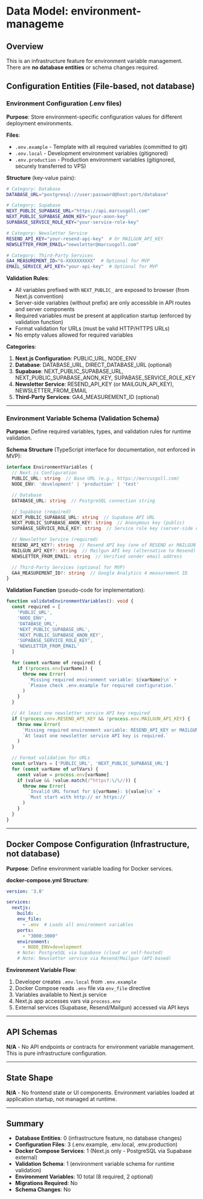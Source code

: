 # Data Model: environment-manageme

## Overview

This is an infrastructure feature for environment variable management. There are **no database entities** or schema changes required.

## Configuration Entities (File-based, not database)

### Environment Configuration (.env files)

**Purpose**: Store environment-specific configuration values for different deployment environments.

**Files**:
- `.env.example` - Template with all required variables (committed to git)
- `.env.local` - Development environment variables (gitignored)
- `.env.production` - Production environment variables (gitignored, securely transferred to VPS)

**Structure** (key-value pairs):
```bash
# Category: Database
DATABASE_URL="postgresql://user:password@host:port/database"

# Category: Supabase
NEXT_PUBLIC_SUPABASE_URL="https://api.marcusgoll.com"
NEXT_PUBLIC_SUPABASE_ANON_KEY="your-anon-key"
SUPABASE_SERVICE_ROLE_KEY="your-service-role-key"

# Category: Newsletter Service
RESEND_API_KEY="your-resend-api-key"  # Or MAILGUN_API_KEY
NEWSLETTER_FROM_EMAIL="newsletter@marcusgoll.com"

# Category: Third-Party Services
GA4_MEASUREMENT_ID="G-XXXXXXXXXX"  # Optional for MVP
EMAIL_SERVICE_API_KEY="your-api-key"  # Optional for MVP
```

**Validation Rules**:
- All variables prefixed with `NEXT_PUBLIC_` are exposed to browser (from Next.js convention)
- Server-side variables (without prefix) are only accessible in API routes and server components
- Required variables must be present at application startup (enforced by validation function)
- Format validation for URLs (must be valid HTTP/HTTPS URLs)
- No empty values allowed for required variables

**Categories**:
1. **Next.js Configuration**: PUBLIC_URL, NODE_ENV
2. **Database**: DATABASE_URL, DIRECT_DATABASE_URL (optional)
3. **Supabase**: NEXT_PUBLIC_SUPABASE_URL, NEXT_PUBLIC_SUPABASE_ANON_KEY, SUPABASE_SERVICE_ROLE_KEY
4. **Newsletter Service**: RESEND_API_KEY (or MAILGUN_API_KEY), NEWSLETTER_FROM_EMAIL
5. **Third-Party Services**: GA4_MEASUREMENT_ID (optional)

---

### Environment Variable Schema (Validation Schema)

**Purpose**: Define required variables, types, and validation rules for runtime validation.

**Schema Structure** (TypeScript interface for documentation, not enforced in MVP):
```typescript
interface EnvironmentVariables {
  // Next.js Configuration
  PUBLIC_URL: string  // Base URL (e.g., https://marcusgoll.com)
  NODE_ENV: 'development' | 'production' | 'test'

  // Database
  DATABASE_URL: string  // PostgreSQL connection string

  // Supabase (required)
  NEXT_PUBLIC_SUPABASE_URL: string  // Supabase API URL
  NEXT_PUBLIC_SUPABASE_ANON_KEY: string  // Anonymous key (public)
  SUPABASE_SERVICE_ROLE_KEY: string  // Service role key (server-side only)

  // Newsletter Service (required)
  RESEND_API_KEY?: string  // Resend API key (one of RESEND or MAILGUN required)
  MAILGUN_API_KEY?: string  // Mailgun API key (alternative to Resend)
  NEWSLETTER_FROM_EMAIL: string  // Verified sender email address

  // Third-Party Services (optional for MVP)
  GA4_MEASUREMENT_ID?: string  // Google Analytics 4 measurement ID
}
```

**Validation Function** (pseudo-code for implementation):
```typescript
function validateEnvironmentVariables(): void {
  const required = [
    'PUBLIC_URL',
    'NODE_ENV',
    'DATABASE_URL',
    'NEXT_PUBLIC_SUPABASE_URL',
    'NEXT_PUBLIC_SUPABASE_ANON_KEY',
    'SUPABASE_SERVICE_ROLE_KEY',
    'NEWSLETTER_FROM_EMAIL'
  ]

  for (const varName of required) {
    if (!process.env[varName]) {
      throw new Error(
        `Missing required environment variable: ${varName}\n` +
        `Please check .env.example for required configuration.`
      )
    }
  }

  // At least one newsletter service API key required
  if (!process.env.RESEND_API_KEY && !process.env.MAILGUN_API_KEY) {
    throw new Error(
      `Missing required environment variable: RESEND_API_KEY or MAILGUN_API_KEY\n` +
      `At least one newsletter service API key is required.`
    )
  }

  // Format validation for URLs
  const urlVars = ['PUBLIC_URL', 'NEXT_PUBLIC_SUPABASE_URL']
  for (const varName of urlVars) {
    const value = process.env[varName]
    if (value && !value.match(/^https?:\/\//)) {
      throw new Error(
        `Invalid URL format for ${varName}: ${value}\n` +
        `Must start with http:// or https://`
      )
    }
  }
}
```

---

## Docker Compose Configuration (Infrastructure, not database)

**Purpose**: Define environment variable loading for Docker services.

**docker-compose.yml Structure**:
```yaml
version: '3.8'

services:
  nextjs:
    build: .
    env_file:
      - .env  # Loads all environment variables
    ports:
      - "3000:3000"
    environment:
      - NODE_ENV=development
    # Note: PostgreSQL via Supabase (cloud or self-hosted)
    # Note: Newsletter service via Resend/Mailgun (API-based)
```

**Environment Variable Flow**:
1. Developer creates `.env.local` from `.env.example`
2. Docker Compose reads `.env` file via `env_file` directive
3. Variables available to Next.js service
4. Next.js app accesses vars via `process.env`
5. External services (Supabase, Resend/Mailgun) accessed via API keys

---

## API Schemas

**N/A** - No API endpoints or contracts for environment variable management. This is pure infrastructure configuration.

---

## State Shape

**N/A** - No frontend state or UI components. Environment variables loaded at application startup, not managed at runtime.

---

## Summary

- **Database Entities**: 0 (infrastructure feature, no database changes)
- **Configuration Files**: 3 (.env.example, .env.local, .env.production)
- **Docker Compose Services**: 1 (Next.js only - PostgreSQL via Supabase external)
- **Validation Schema**: 1 (environment variable schema for runtime validation)
- **Environment Variables**: 10 total (8 required, 2 optional)
- **Migrations Required**: No
- **Schema Changes**: No
